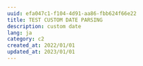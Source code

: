 ```yaml
---
uuid: efa047c1-f104-4d91-aa86-fbb624f66e22
title: TEST CUSTOM DATE PARSING
description: custom date
lang: ja
category: c2
created_at: 2022/01/01
updated_at: 2023/01/01
---
```


